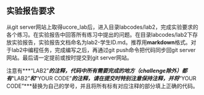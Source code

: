 ## 实验报告要求

从git server网站上取得ucore_lab后，进入目录labcodes/lab2，完成实验要求的各个练习。在实验报告中回答所有练习中提出的问题。在目录labcodes/lab2下存放实验报告，实验报告文档命名为lab2-学生ID.md。推荐用**markdown**格式。对于lab2中编程任务，完成编写之后，再通过git  push命令把代码同步回git server网站。最后请一定提前或按时提交到git server网站。

注意有***“LAB2”***的注释，代码中所有需要完成的地方（challenge除外）都有***“LAB2”***和***“YOUR CODE”***的注释，请在提交时特别注意保持注释，并将***“YOUR CODE”***替换为自己的学号，并且将所有标有对应注释的部分填上正确的代码。
